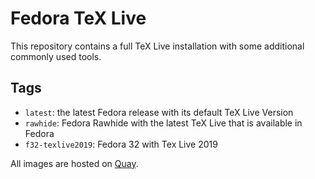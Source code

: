 # Fedora TeX Live

This repository contains a full TeX Live installation with some additional
commonly used tools.

## Tags
* `latest`: the latest Fedora release with its default TeX Live Version
* `rawhide`: Fedora Rawhide with the latest TeX Live that is available in Fedora
* `f32-texlive2019`: Fedora 32 with Tex Live 2019

All images are hosted on [Quay](https://quay.io/repository/robocup-logistics/fedora-texlive).
